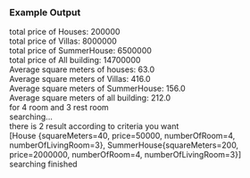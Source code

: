 


### Example Output

total price of Houses: 200000 \
total price of Villas: 8000000 \
total price of SummerHouse: 6500000 \
total price of All building: 14700000 \
Average square meters of houses: 63.0 \
Average square meters of Villas: 416.0 \
Average square meters of SummerHouse: 156.0 \
Average square meters of all building: 212.0 \
for 4 room and 3 rest room \
searching... \
 there is  2 result according to criteria you want \
[House {squareMeters=40, price=50000, numberOfRoom=4, numberOfLivingRoom=3}, SummerHouse{squareMeters=200, price=2000000, numberOfRoom=4, numberOfLivingRoom=3}] \
searching finished



